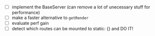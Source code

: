 - [ ] implement the BaseServer (can remove a lot of unecessary stuff for performance)
- [ ] make a faster alternative to `getRender`
- [ ] evaluate perf gain
- [ ] detect which routes can be mounted to static: {} and DO IT!
